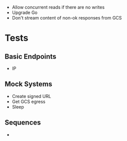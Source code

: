 * Allow concurrent reads if there are no writes
* Upgrade Go
* Don't stream content of non-ok responses from GCS

# Tests

## Basic Endpoints
 * IP

## Mock Systems
 * Create signed URL
 * Get GCS egress
 * Sleep

## Sequences
 * 